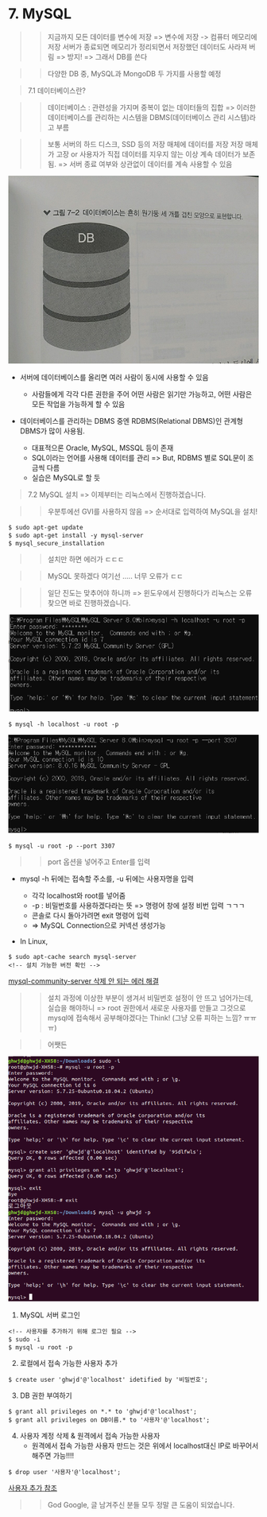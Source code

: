 # 7. MySQL 

>> 지금까지 모든 데이터를 변수에 저장 => 변수에 저장 -> 컴퓨터 메모리에 저장 
>> 서버가 종료되면 메모리가 정리되면서 저장했던 데이터도 사라져 버림 => 방지! => 그래서 DB를 쓴다

>> 다양한 DB 중, MySQL과 MongoDB 두 가지를 사용할 예정 

> 7.1 데이터베이스란?

>> 데이터베이스 : 관련성을 가지며 중복이 없는 데이터들의 집합 
>> => 이러한 데이터베이스를 관리하는 시스템을 DBMS(데이터베이스 관리 시스템)라고 부름

>> 보통 서버의 하드 디스크, SSD 등의 저장 매체에 데이터를 저장 
>> 저장 매체가 고장 or 사용자가 직접 데이터를 지우지 않는 이상 계속 데이터가 보존됨. 
>> => 서버 종료 여부와 상관없이 데이터를 계속 사용할 수 있음

![흔한 DB 모양](./images/db.jpg)

* 서버에 데이터베이스를 올리면 여러 사람이 동시에 사용할 수 있음 
    * 사람들에게 각각 다른 권한을 주어 어떤 사람은 읽기만 가능하고, 어떤 사람은 모든 작업을 가능하게 할 수 있음 

* 데이터베이스를 관리하는 DBMS 중엔 RDBMS(Relational DBMS)인 관계형 DBMS가 많이 사용됨.
    * 대표적으론 Oracle, MySQL, MSSQL 등이 존재 
    * SQL이라는 언어를 사용해 데이터를 관리 => But, RDBMS 별로 SQL문이 조금씩 다름 
    * 실습은 MySQL로 할 듯

> 7.2 MySQL 설치 => 이제부터는 리눅스에서 진행하겠습니다.

>> 우분투에선 GVI를 사용하지 않음 => 순서대로 입력하여 MySQL을 설치!
<!-- 우분투 설치 버전 -->
```console
$ sudo apt-get update 
$ sudo apt-get install -y mysql-server 
$ mysql_secure_installation
```
>> 설치만 하면 에러가 ㄷㄷㄷ

>> MySQL 못하겠다 여기선 ..... 너무 오류가 ㄷㄷ

>> 일단 진도는 맞추어야 하니까 => 윈도우에서 진행하다가 리눅스는 오류 찾으면 바로 진행하겠습니다.

![접속](./images/start.PNG) 

```console
$ mysql -h localhost -u root -p
```
![다른 포트에 있는 MySQL 접속 시](./images/start2.PNG)
```console
$ mysql -u root -p --port 3307 
```
>> port 옵션을 넣어주고 Enter를 입력

* mysql -h 뒤에는 접속할 주소를, -u 뒤에는 사용자명을 입력 
    * 각각 localhost와 root를 넣어줌 
    * -p : 비밀번호를 사용하겠다라는 뜻 => 명령어 창에 설정 비번 입력 ㄱㄱㄱ
    * 콘솔로 다시 돌아가려면 exit 명령어 입력
    * => MySQL Connection으로 커넥션 생성가능 
    
* In Linux, 
```console
$ sudo apt-cache search mysql-server
<!-- 설치 가능한 버전 확인 -->
```
[mysql-community-server 삭제 안 되는 에러 해결](https://askubuntu.com/questions/640899/how-do-i-uninstall-mysql-completely)

>> 설치 과정에 이상한 부분이 생겨서 비밀번호 설정이 안 뜨고 넘어가는데, 실습을 해야하니 
>> => root 권한에서 새로운 사용자를 만들고 그것으로 mysql에 접속해서 공부해야겠다는 Think! (그냥 오류 피하는 느낌? ㅠㅠㅠ)

>> 어쨋든 

![새 사용자 등록 방법](./images/makeUser.png)

1. MySQL 서버 로그인 
```console
<!-- 사용자를 추가하기 위해 로그인 필요 -->
$ sudo -i
$ mysql -u root -p
```
2. 로컬에서 접속 가능한 사용자 추가
```console
$ create user 'ghwjd'@'localhost' idetified by '비밀번호';
```

3. DB 권한 부여하기 
```console
$ grant all privileges on *.* to 'ghwjd'@'localhost';
$ grant all privileges on DB이름.* to '사용자'@'localhost';
```

4. 사용자 계정 삭제 & 원격에서 접속 가능한 사용자
    * 원격에서 접속 가능한 사용자 만드는 것은 위에서 localhost대신 IP로 바꾸어서 해주면 가능!!!!
```console
$ drop user '사용자'@'localhost';
```
    
[사용자 추가 참조](https://cjh5414.github.io/mysql-create-user/)

>> God Google, 글 남겨주신 분들 모두 정말 큰 도움이 되었습니다.







